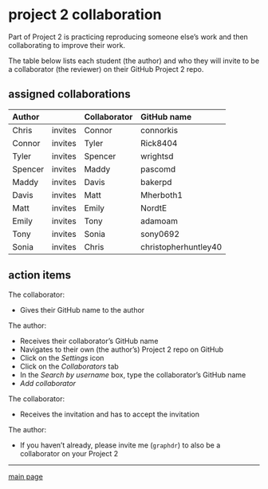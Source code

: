 
# project 2 collaboration

Part of Project 2 is practicing reproducing someone else’s work and then
collaborating to improve their work.

The table below lists each student (the author) and who they will invite
to be a collaborator (the reviewer) on their GitHub Project 2 repo.

## assigned collaborations

| Author  |         | Collaborator | GitHub name          |
| :------ | ------- | :----------- | :------------------- |
| Chris   | invites | Connor       | connorkis            |
| Connor  | invites | Tyler        | Rick8404             |
| Tyler   | invites | Spencer      | wrightsd             |
| Spencer | invites | Maddy        | pascomd              |
| Maddy   | invites | Davis        | bakerpd              |
| Davis   | invites | Matt         | Mherboth1            |
| Matt    | invites | Emily        | NordtE               |
| Emily   | invites | Tony         | adamoam              |
| Tony    | invites | Sonia        | sony0692             |
| Sonia   | invites | Chris        | christopherhuntley40 |

## action items

The collaborator:

  - Gives their GitHub name to the author

The author:

  - Receives their collaborator’s GitHub name
  - Navigates to their own (the author’s) Project 2 repo on GitHub
  - Click on the *Settings* icon
  - Click on the *Collaborators* tab
  - In the *Search by username* box, type the collaborator’s GitHub name
  - *Add collaborator*

The collaborator:

  - Receives the invitation and has to accept the invitation

The author:

  - If you haven’t already, please invite me (`graphdr`) to also be a
    collaborator on your Project 2

-----

[main page](../README.md)
